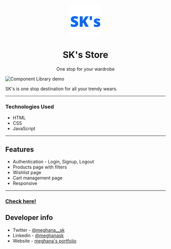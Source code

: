 
<div align="center">
  <img src="./assets/favicon-ecom.png" height="100" width="100" alt="intact-ui logo"/>
  <br />
<h1>SK's Store</h1>
<p font-size="10px">One stop for your wardrobe 
</div>

![Component Library demo](./assets/Ecom.gif)

SK's is one stop destination for all your trendy wears.

---
### Technologies Used

- HTML
- CSS
- JavaScript

---

## Features

- Authentication - Login, Signup, Logout
- Products page with filters
- Wishlist page
- Cart management page
- Responsive

---

### [Check here!](https://msk-store.netlify.app/)

## Developer info

- Twitter - [@meghana__sk](https://twitter.com/meghana__sk)
- Linkedin - [@meghanask](https://www.linkedin.com/in/meghanask)
- Website - [meghana's portfolio](https://sk-meghana.netlify.app)
